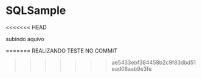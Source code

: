 # SQLSample


<<<<<<< HEAD

subindo aquivo



=======
REALIZANDO TESTE NO COMMIT
>>>>>>> ae5433ebf384458b2c9f83dbd51ead08aab9e3fe
